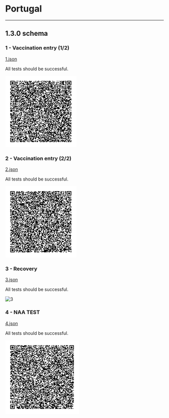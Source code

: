 # Portugal

---

## 1.3.0 schema

### 1 - Vaccination entry (1/2)

[1.json](2DCode/raw/1.json)

All tests should be successful.

![1](png/1.png)

### 2 - Vaccination entry (2/2)

[2.json](2DCode/raw/2.json)

All tests should be successful.

![2](png/2.png)

### 3 - Recovery

[3.json](2DCode/raw/3.json)

All tests should be successful.

![3](2DCode/png/3.png)

### 4 - NAA TEST

[4.json](2DCode/raw/4.json)

All tests should be successful.

![4](png/4.png)

